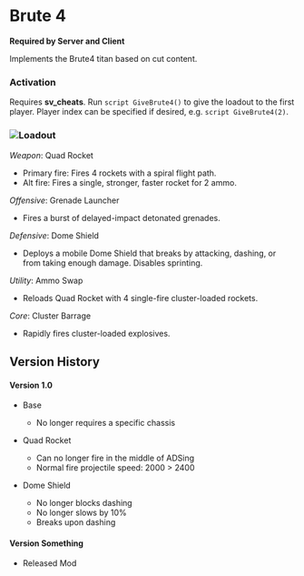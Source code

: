 # Brute 4

**Required by Server and Client**

Implements the Brute4 titan based on cut content.

### Activation

Requires **sv_cheats**. Run `script GiveBrute4()` to give the loadout to the first player. Player index can be specified if desired, e.g. `script GiveBrute4(2)`.

### ![Loadout](https://youtu.be/enGWYx5sIws)
*Weapon*: Quad Rocket

* Primary fire: Fires 4 rockets with a spiral flight path.
* Alt fire: Fires a single, stronger, faster rocket for 2 ammo.

*Offensive*: Grenade Launcher

* Fires a burst of delayed-impact detonated grenades.

*Defensive*: Dome Shield

* Deploys a mobile Dome Shield that breaks by attacking, dashing, or from taking enough damage. Disables sprinting.

*Utility*: Ammo Swap

* Reloads Quad Rocket with 4 single-fire cluster-loaded rockets.

*Core*: Cluster Barrage

* Rapidly fires cluster-loaded explosives.

## Version History

#### Version 1.0

* Base
  * No longer requires a specific chassis

* Quad Rocket
  * Can no longer fire in the middle of ADSing
  * Normal fire projectile speed: 2000 > 2400

* Dome Shield
  * No longer blocks dashing 
  * No longer slows by 10%
  * Breaks upon dashing

#### Version Something

* Released Mod